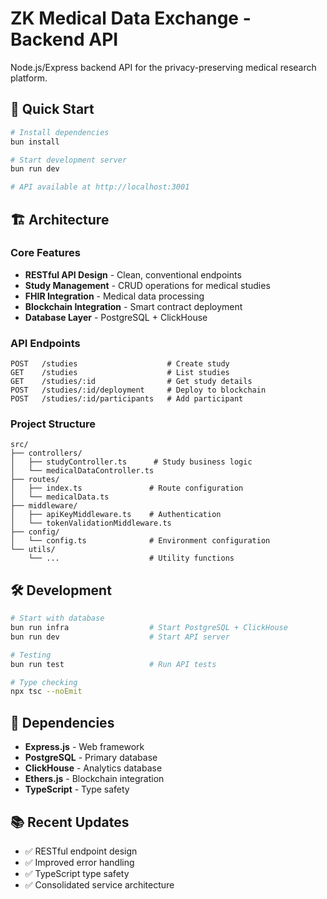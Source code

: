 # ZK Medical Data Exchange - Backend API

Node.js/Express backend API for the privacy-preserving medical research platform.

## 🚀 Quick Start

```bash
# Install dependencies
bun install

# Start development server
bun run dev

# API available at http://localhost:3001
```

## 🏗️ Architecture

### Core Features

- **RESTful API Design** - Clean, conventional endpoints
- **Study Management** - CRUD operations for medical studies
- **FHIR Integration** - Medical data processing
- **Blockchain Integration** - Smart contract deployment
- **Database Layer** - PostgreSQL + ClickHouse

### API Endpoints

```
POST   /studies                    # Create study
GET    /studies                    # List studies
GET    /studies/:id                # Get study details
POST   /studies/:id/deployment     # Deploy to blockchain
POST   /studies/:id/participants   # Add participant
```

### Project Structure

```
src/
├── controllers/
│   ├── studyController.ts      # Study business logic
│   └── medicalDataController.ts
├── routes/
│   ├── index.ts               # Route configuration
│   └── medicalData.ts
├── middleware/
│   ├── apiKeyMiddleware.ts    # Authentication
│   └── tokenValidationMiddleware.ts
├── config/
│   └── config.ts              # Environment configuration
└── utils/
    └── ...                    # Utility functions
```

## 🛠️ Development

```bash
# Start with database
bun run infra                  # Start PostgreSQL + ClickHouse
bun run dev                    # Start API server

# Testing
bun run test                   # Run API tests

# Type checking
npx tsc --noEmit
```

## 🔗 Dependencies

- **Express.js** - Web framework
- **PostgreSQL** - Primary database
- **ClickHouse** - Analytics database
- **Ethers.js** - Blockchain integration
- **TypeScript** - Type safety

## 📚 Recent Updates

- ✅ RESTful endpoint design
- ✅ Improved error handling
- ✅ TypeScript type safety
- ✅ Consolidated service architecture
